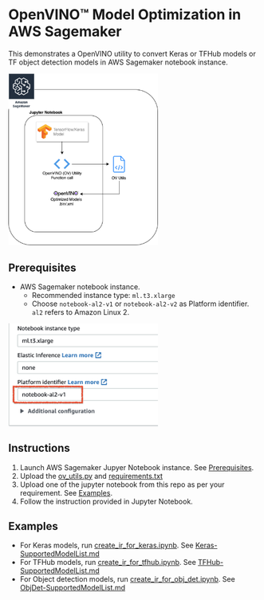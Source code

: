 
# OpenVINO™ Model Optimization in AWS Sagemaker

This demonstrates a OpenVINO utility to convert Keras or TFHub models or TF object detection models in AWS Sagemaker notebook instance.

<img src="ov-utils-arch.png" width="300">

## Prerequisites

- AWS Sagemaker notebook instance. 
	- Recommended instance type: `ml.t3.xlarge`
	- Choose `notebook-al2-v1` or `notebook-al2-v2` as Platform identifier. `al2` refers to Amazon Linux 2.

<img src="sagemaker-instance-selection.png" width="300">

## Instructions

1. Launch AWS Sagemaker Jupyer Notebook instance. See [Prerequisites](#prerequisites).
2. Upload the [ov_utils.py](ov_utils.py) and [requirements.txt](requirements.txt)
3. Upload one of the jupyter notebook from this repo as per your requirement. See [Examples](#examples).
4. Follow the instruction provided in Jupyter Notebook.

## Examples

- For Keras models, run [create_ir_for_keras.ipynb](create_ir_for_keras.ipynb). See [Keras-SupportedModelList.md](supported_model_list/Keras-SupportedModelList.md)
- For TFHub models, run [create_ir_for_tfhub.ipynb](create_ir_for_tfhub.ipynb). See [TFHub-SupportedModelList.md](supported_model_list/TFHub-SupportedModelList.md)
- For Object detection models, run [create_ir_for_obj_det.ipynb](create_ir_for_obj_det.ipynb). See [ObjDet-SupportedModelList.md](supported_model_list/ObjDet-SupportedModelList.md)
